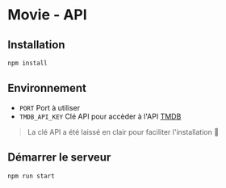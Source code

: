 # Movie - API

## Installation

```sh
npm install
```

## Environnement
- `PORT` Port à utiliser
- `TMDB_API_KEY` Clé API pour accèder à l'API [TMDB](https://developer.themoviedb.org/docs)
> La clé API a été laissé en clair pour faciliter l'installation 😬

## Démarrer le serveur

```sh
npm run start
```
